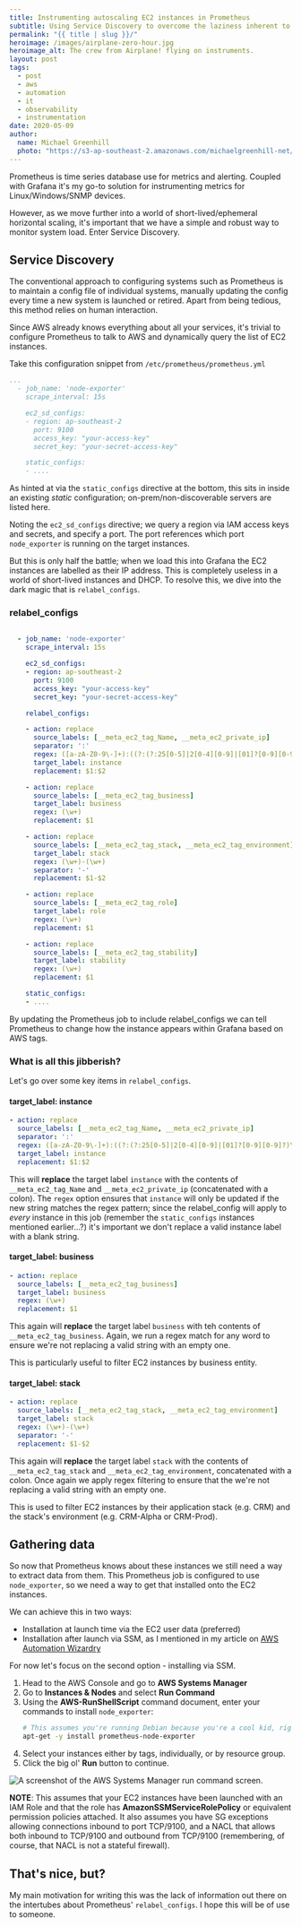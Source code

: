 ```yaml
---
title: Instrumenting autoscaling EC2 instances in Prometheus
subtitle: Using Service Discovery to overcome the laziness inherent to all sysadmins.
permalink: "{{ title | slug }}/"
heroimage: /images/airplane-zero-hour.jpg
heroimage_alt: The crew from Airplane! flying on instruments.
layout: post
tags:
  - post
  - aws
  - automation
  - it
  - observability
  - instrumentation
date: 2020-05-09
author: 
  name: Michael Greenhill
  photo: "https://s3-ap-southeast-2.amazonaws.com/michaelgreenhill-net/cdn/2020/02/download.png"
---
```


Prometheus is time series database use for metrics and alerting. Coupled with Grafana it's my go-to solution for instrumenting metrics for Linux/Windows/SNMP devices.

However, as we move further into a world of short-lived/ephemeral horizontal scaling, it's important that we have a simple and robust way to monitor system load. Enter Service Discovery.

## Service Discovery

The conventional approach to configuring systems such as Prometheus is to maintain a config file of individual systems, manually updating the config every time a new system is launched or retired. Apart from being tedious, this method relies on human interaction.

Since AWS already knows everything about all your services, it's trivial to configure Prometheus to talk to AWS and dynamically query the list of EC2 instances. 

Take this configuration snippet from `/etc/prometheus/prometheus.yml`

``` yaml
...
  - job_name: 'node-exporter'
    scrape_interval: 15s

    ec2_sd_configs:
    - region: ap-southeast-2
      port: 9100
      access_key: "your-access-key"
      secret_key: "your-secret-access-key"

    static_configs:
    - .... 
```

As hinted at via the `static_configs` directive at the bottom, this sits in inside an existing *static* configuration; on-prem/non-discoverable servers are listed here.

Noting the `ec2_sd_configs` directive; we query a region via IAM access keys and secrets, and specify a port. The port references which port `node_exporter` is running on the target instances.

But this is only half the battle; when we load this into Grafana the EC2 instances are labelled as their IP address. This is completely useless in a world of short-lived instances and DHCP. To resolve this, we dive into the dark magic that is `relabel_configs`. 

### relabel_configs

``` yaml

  - job_name: 'node-exporter'
    scrape_interval: 15s

    ec2_sd_configs:
    - region: ap-southeast-2
      port: 9100
      access_key: "your-access-key"
      secret_key: "your-secret-access-key"

    relabel_configs:

    - action: replace
      source_labels: [__meta_ec2_tag_Name, __meta_ec2_private_ip]
      separator: ':'
      regex: ([a-zA-Z0-9\-]+):((?:(?:25[0-5]|2[0-4][0-9]|[01]?[0-9][0-9]?)\.){3}(?:25[0-5]|2[0-4][0-9]|[01]?[0-9][0-9]?))
      target_label: instance
      replacement: $1:$2

    - action: replace
      source_labels: [__meta_ec2_tag_business]
      target_label: business
      regex: (\w+)
      replacement: $1

    - action: replace
      source_labels: [__meta_ec2_tag_stack, __meta_ec2_tag_environment]
      target_label: stack
      regex: (\w+)-(\w+)
      separator: '-'
      replacement: $1-$2

    - action: replace
      source_labels: [__meta_ec2_tag_role]
      target_label: role
      regex: (\w+)
      replacement: $1

    - action: replace
      source_labels: [__meta_ec2_tag_stability]
      target_label: stability
      regex: (\w+)
      replacement: $1

    static_configs:
    - .... 

```

By updating the Prometheus job to include relabel_configs we can tell Prometheus to change how the instance appears within Grafana based on AWS tags.

### What is all this jibberish?

Let's go over some key items in `relabel_configs`. 

#### target_label: instance

``` yaml
- action: replace
  source_labels: [__meta_ec2_tag_Name, __meta_ec2_private_ip]
  separator: ':'
  regex: ([a-zA-Z0-9\-]+):((?:(?:25[0-5]|2[0-4][0-9]|[01]?[0-9][0-9]?)\.){3}(?:25[0-5]|2[0-4][0-9]|[01]?[0-9][0-9]?))
  target_label: instance
  replacement: $1:$2
```

This will **replace** the target label `instance` with the contents of `__meta_ec2_tag_Name` and `__meta_ec2_private_ip` (concatenated with a colon). The `regex` option ensures that `instance` will only be updated if the new string matches the regex pattern; since the relabel_config will apply to *every* instance in this job (remember the `static_configs` instances mentioned earlier...?) it's important we don't replace a valid instance label with a blank string.

#### target_label: business

``` yaml
- action: replace
  source_labels: [__meta_ec2_tag_business]
  target_label: business
  regex: (\w+)
  replacement: $1
```

This again will **replace** the target label `business` with teh contents of `__meta_ec2_tag_business`. Again, we run a regex match for any word to ensure we're not replacing a valid string with an empty one.

This is particularly useful to filter EC2 instances by business entity.

#### target_label: stack

``` yaml
- action: replace
  source_labels: [__meta_ec2_tag_stack, __meta_ec2_tag_environment]
  target_label: stack
  regex: (\w+)-(\w+)
  separator: '-'
  replacement: $1-$2
```

This again will **replace** the target label `stack` with the contents of `__meta_ec2_tag_stack` and `__meta_ec2_tag_environment`, concatenated with a colon. Once again we apply regex filtering to ensure that the we're not replacing a valid string with an empty one.

This is used to filter EC2 instances by their application stack (e.g. CRM) and the stack's environment (e.g. CRM-Alpha or CRM-Prod).

## Gathering data

So now that Prometheus knows about these instances we still need a way to extract data from them. This Prometheus job is configured to use `node_exporter`, so we need a way to get that installed onto the EC2 instances. 

We can achieve this in two ways:

* Installation at launch time via the EC2 user data (preferred)
* Installation after launch via SSM, as I mentioned in my article on [AWS Automation Wizardry](/aws-automation-wizardry/)

For now let's focus on the second option - installing via SSM. 

1. Head to the AWS Console and go to **AWS Systems Manager**
2. Go to **Instances & Nodes** and select **Run Command**
3. Using the **AWS-RunShellScript** command document, enter your commands to install `node_exporter`:
   ``` bash
   # This assumes you're running Debian because you're a cool kid, right?
   apt-get -y install prometheus-node-exporter
   ```
4. Select your instances either by tags, individually, or by resource group.
5. Click the big ol' **Run** button to continue.

![A screenshot of the AWS Systems Manager run command screen.](/images/aws-systems-manager.png)

**NOTE**: This assumes that your EC2 instances have been launched with an IAM Role and that the role has **AmazonSSMServiceRolePolicy** or equivalent permission policies attached. It also assumes you have SG exceptions allowing connections inbound to port TCP/9100, and a NACL that allows both inbound to TCP/9100 and outbound from TCP/9100 (remembering, of course, that NACL is not a stateful firewall).

## That's nice, but?

My main motivation for writing this was the lack of information out there on the intertubes about Prometheus' `relabel_configs`. I hope this will be of use to someone.